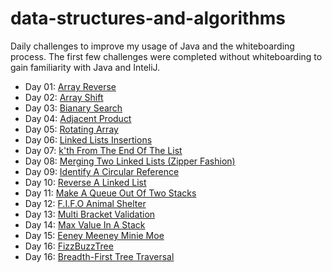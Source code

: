 # data-structures-and-algorithms
Daily challenges to improve my usage of Java and the whiteboarding process. The first few challenges were completed without whiteboarding to gain familiarity with Java and InteliJ.

- Day 01: [Array Reverse](https://github.com/AmyCohen/data-structures-and-algorithms/tree/master/src/day01)
- Day 02: [Array Shift](https://github.com/AmyCohen/data-structures-and-algorithms/tree/master/src/day02)
- Day 03: [Bianary Search](https://github.com/AmyCohen/data-structures-and-algorithms/tree/master/src/day03)
- Day 04: [Adjacent Product](https://github.com/AmyCohen/data-structures-and-algorithms/tree/master/src/day04)
- Day 05: [Rotating Array](https://github.com/AmyCohen/data-structures-and-algorithms/tree/master/src/day05)
- Day 06: [Linked Lists Insertions](https://github.com/AmyCohen/data-structures-and-algorithms/tree/master/src/day06)
- Day 07: [k'th From The End Of The List](https://github.com/AmyCohen/data-structures-and-algorithms/tree/master/src/day07)
- Day 08: [Merging Two Linked Lists (Zipper Fashion)](https://github.com/AmyCohen/data-structures-and-algorithms/blob/master/src/day08/LinkedList.java)
- Day 09: [Identify A Circular Reference](https://github.com/AmyCohen/data-structures-and-algorithms/tree/master/src/day09)
- Day 10: [Reverse A Linked List](https://github.com/AmyCohen/data-structures-and-algorithms/tree/master/src/day10)
- Day 11: [Make A Queue Out Of Two Stacks](https://github.com/AmyCohen/data-structures-and-algorithms/blob/master/src/day11/README.md)
- Day 12: [F.I.F.O Animal Shelter](https://github.com/AmyCohen/data-structures-and-algorithms/tree/master/src/day12)
- Day 13: [Multi Bracket Validation](https://github.com/AmyCohen/data-structures-and-algorithms/tree/master/src/day13)
- Day 14: [Max Value In A Stack](https://github.com/AmyCohen/data-structures-and-algorithms/tree/master/src/day14)
- Day 15: [Eeney Meeney Minie Moe](https://github.com/AmyCohen/data-structures-and-algorithms/pull/25)
- Day 16: [FizzBuzzTree](https://github.com/AmyCohen/data-structures-and-algorithms/tree/master/src/day16)
- Day 16: [Breadth-First Tree Traversal](https://github.com/AmyCohen/data-structures-and-algorithms/tree/master/src/day17)
